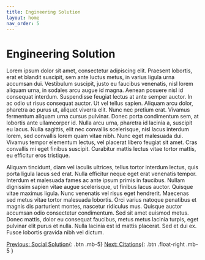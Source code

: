 ```yaml
---
title: Engineering Solution
layout: home
nav_order: 5
---
```

# Engineering Solution

Lorem ipsum dolor sit amet, consectetur adipiscing elit. Praesent lobortis, erat et blandit suscipit, sem ante luctus metus, in varius ligula urna accumsan dui. Vestibulum suscipit, justo eu faucibus venenatis, nisl lorem aliquam urna, in sodales arcu augue id magna. Aenean posuere nisl id consequat interdum. Suspendisse feugiat lectus at ante semper auctor. In ac odio ut risus consequat auctor. Ut vel tellus sapien. Aliquam arcu dolor, pharetra ac purus ut, aliquet viverra elit. Nunc nec pretium erat. Vivamus fermentum aliquam urna cursus pulvinar. Donec porta condimentum sem, at lobortis ante ullamcorper id. Nulla arcu urna, pharetra id lacinia a, suscipit eu lacus. Nulla sagittis, elit nec convallis scelerisque, nisl lacus interdum lorem, sed convallis lorem quam vitae nibh. Nunc eget malesuada dui. Vivamus tempor elementum lectus, vel placerat libero feugiat sit amet. Cras convallis mi eget finibus suscipit. Curabitur mattis lectus vitae tortor mattis, eu efficitur eros tristique.

Aliquam tincidunt, diam vel iaculis ultrices, tellus tortor interdum lectus, quis porta ligula lacus sed erat. Nulla efficitur neque eget erat venenatis tempor. Interdum et malesuada fames ac ante ipsum primis in faucibus. Nullam dignissim sapien vitae augue scelerisque, ut finibus lacus auctor. Quisque vitae maximus ligula. Nunc venenatis vel risus eget hendrerit. Maecenas sed metus vitae tortor malesuada lobortis. Orci varius natoque penatibus et magnis dis parturient montes, nascetur ridiculus mus. Quisque auctor accumsan odio consectetur condimentum. Sed sit amet euismod metus. Donec mattis, dolor eu consequat faucibus, metus metus lacinia turpis, eget pulvinar elit purus et nulla. Nulla lacinia est id mattis placerat. Sed et dui ex. Fusce lobortis gravida nibh vel dictum. 

[Previous: Social Solution](https://strongsand94191.github.io/project-site/socialsolution.html){: .btn .mb-5}
[Next: Citations](https://strongsand94191.github.io/project-site/citations.html){: .btn .float-right .mb-5 }
